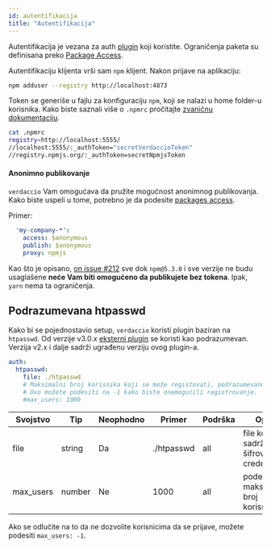 ```yaml
---
id: autentifikacija
title: "Autentifikacija"
---
```

Autentifikacija je vezana za auth [plugin](plugins.md) koji koristite. Ograničenja paketa su definisana preko [Package Access](packages.md).

Autentifikaciju klijenta vrši sam `npm` klijent. Nakon prijave na aplikaciju:

```bash
npm adduser --registry http://localhost:4873
```

Token se generiše u fajlu za konfiguraciju `npm`, koji se nalazi u home folder-u korisnika. Kako biste saznali više o `.npmrc` pročitajte [zvaničnu dokumentaciju](https://docs.npmjs.com/files/npmrc).

```bash
cat .npmrc
registry=http://localhost:5555/
//localhost:5555/:_authToken="secretVerdaccioToken"
//registry.npmjs.org/:_authToken=secretNpmjsToken
```

#### Anonimno publikovanje

`verdaccio` Vam omogućava da pružite mogućnost anonimnog publikovanja. Kako biste uspeli u tome, potrebno je da podesite [packages access](packages.md).

Primer:

```yaml
  'my-company-*':
    access: $anonymous
    publish: $anonymous
    proxy: npmjs
```

Kao što je opisano, [on issue #212](https://github.com/verdaccio/verdaccio/issues/212#issuecomment-308578500) sve dok `npm@5.3.0` i sve verzije ne budu usaglašene **neće Vam biti omogućeno da publikujete bez tokena**. Ipak, `yarn` nema ta ograničenja.

## Podrazumevana htpasswd

Kako bi se pojednostavio setup, `verdaccio` koristi plugin baziran na `htpasswd`. Od verzije v3.0.x [eksterni plugin](https://github.com/verdaccio/verdaccio-htpasswd) se koristi kao podrazumevan. Verzija v2.x i dalje sadrži ugrađenu verziju ovog plugin-a.

```yaml
auth:
  htpasswd:
    file: ./htpasswd
    # Maksimalni broj korisnika koji se može registovati, podrazumevano je beskonačno, "+inf".
    # Ovo možete podesiti na -1 kako biste onemogućili registrovanje.
    #max_users: 1000
```

| Svojstvo  | Tip    | Neophodno | Primer     | Podrška | Opis                                   |
| --------- | ------ | --------- | ---------- | ------- | -------------------------------------- |
| file      | string | Da        | ./htpasswd | all     | file koji sadrži šifrovane credentials |
| max_users | number | Ne        | 1000       | all     | podešava maksimalni broj korisnika     |

Ako se odlučite na to da ne dozvolite korisnicima da se prijave, možete podesiti `max_users: -1`.